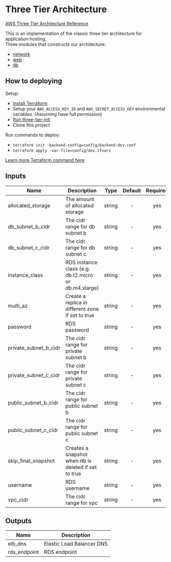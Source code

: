 # Three Tier Architecture
[AWS Three Tier Architecture Reference](https://media.amazonwebservices.com/architecturecenter/AWS_ac_ra_web_01.pdf)

This is an implementation of the classic three tier architecture for application hosting.  <br />
Three modules that constructs our architecture:
* [network](https://github.com/hchiao/three-tier-architecture/tree/master/modules/network)
* [web](https://github.com/hchiao/three-tier-architecture/tree/master/modules/web)
* [db](https://github.com/hchiao/three-tier-architecture/tree/master/modules/db)

## How to deploying

Setup:
* [Install Terraform](https://www.terraform.io/intro/getting-started/install.html)
* Setup your ```AWS_ACCESS_KEY_ID``` and ```AWS_SECRET_ACCESS_KEY``` environmental variables. (Assuming have full permission)
* [Run three-tier-init](https://github.com/hchiao/three-tier-init)
* Clone this project

Run commands to deploy:
* ```terraform init -backend-config=config/backend-dev.conf```
* ```terraform apply -var-file=config/dev.tfvars```

[Learn more Terraform command here](https://www.terraform.io/docs/commands/index.html)

## Inputs

| Name                  | Description                                           | Type   | Default | Required |
| ------                | -------------                                         | :----: | :-----: | :-----:  |
| allocated_storage     | The amount of allocated storage                       | string | -       | yes      |
| db_subnet_b_cidr      | The cidr range for db subnet b                        | string | -       | yes      |
| db_subnet_c_cidr      | The cidr range for db subnet c                        | string | -       | yes      |
| instance_class        | RDS instance class (e.g. db.t2.micro or db.m4.xlarge) | string | -       | yes      |
| multi_az              | Create a replica in different zone if set to true     | string | -       | yes      |
| password              | RDS password                                          | string | -       | yes      |
| private_subnet_b_cidr | The cidr range for private subnet b                   | string | -       | yes      |
| private_subnet_c_cidr | The cidr range for private subnet c                   | string | -       | yes      |
| public_subnet_b_cidr  | The cidr range for public subnet b                    | string | -       | yes      |
| public_subnet_c_cidr  | The cidr range for public subnet c                    | string | -       | yes      |
| skip_final_snapshot   | Creates a snapshot when db is deleted if set to true  | string | -       | yes      |
| username              | RDS username                                          | string | -       | yes      |
| vpc_cidr              | The cidr range for vpc                                | string | -       | yes      |

## Outputs

| Name         | Description               |
| ------       | -------------             |
| elb_dns      | Elastic Load Balancer DNS |
| rds_endpoint | RDS endpoint              |
